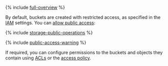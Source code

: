 
{% include [full-overview](./full-overview.md) %}

By default, buckets are created with restricted access, as specified in the [IAM](../../../iam/concepts/index.md) settings. You can [allow public access](../../../storage/operations/buckets/bucket-availability.md):

{% include [storage-public-operations](../../../storage/_includes_service/storage-public-operations.md) %}

{% include [public-access-warning](./public-access-warning.md) %}

If required, you can configure permissions to the buckets and objects they contain using [ACLs](../../../storage/concepts/acl.md) or the [access policy](policy.md).
